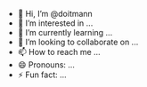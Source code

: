 - 👋 Hi, I’m @doitmann
- 👀 I’m interested in ...
- 🌱 I’m currently learning ...
- 💞️ I’m looking to collaborate on ...
- 📫 How to reach me ...
- 😄 Pronouns: ...
- ⚡ Fun fact: ...

<!---
doitmann/doitmann is a ✨ special ✨ repository because its `README.md` (this file) appears on your GitHub profile.
You can click the Preview link to take a look at your changes.
--->
